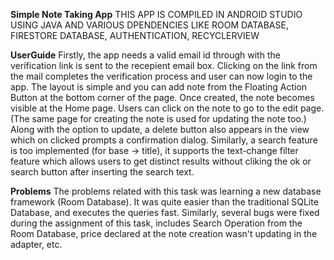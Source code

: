 **Simple Note Taking App**
THIS APP IS COMPILED IN ANDROID STUDIO USING JAVA AND VARIOUS DPENDENCIES LIKE ROOM DATABASE, FIRESTORE DATABASE, AUTHENTICATION, RECYCLERVIEW

**UserGuide**
Firstly, the app needs a valid email id through with the verification link is sent to the recepient email box. Clicking on the link from the mail completes the verification process and user can now login to the app.
The layout is simple and you can add note from the Floating Action Button at the bottom corner of the page. Once created, the note becomes visible at the Home page. Users can click on the note to go to the edit page.
(The same page for creating the note is used for updating the note too.)
Along with the option to update, a delete button also appears in the view which on clicked prompts a confirmation dialog.
Similarly, a search feature is too implemented (for base -> title), it supports the text-change filter feature which allows users to get distinct results without cliking the ok or search button after inserting the search text.

**Problems**
The problems related with this task was learning a new database framework (Room Database). It was quite easier than the traditional SQLite Database, and executes the queries fast. Similarly, several bugs were fixed during
the assignment of this task, includes Search Operation from the Room Database, price declared at the note creation wasn't updating in the adapter, etc.
